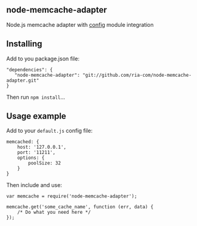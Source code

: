 ## node-memcache-adapter ##
Node.js memcache adapter with [config][1] module integration
## Installing ##
Add to you package.json file:

    "dependencies": {
       "node-memcache-adapter": "git://github.com/ria-com/node-memcache-adapter.git"
    }
Then run `npm install`...
## Usage example ##
Add to your `default.js` config file:

    memcached: {
        host: '127.0.0.1',
        port: '11211',
        options: {
            poolSize: 32
        }
    }
Then include and use:

    var memcache = require('node-memcache-adapter');
    
    memcache.get('some_cache_name', function (err, data) {
        /* Do what you need here */
    });


  [1]: https://github.com/lorenwest/node-config